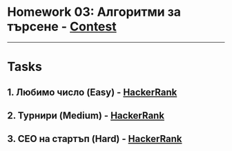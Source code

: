 # Homework 03: Алгоритми за търсене - [Contest](<https://www.hackerrank.com/contests/sda-hw-3-2022/challenges>)

---

# Tasks

## 1. Любимо число (Easy) - [HackerRank](<https://www.hackerrank.com/contests/sda-hw-3-2022/challenges/challenge-3668>)

## 2. Турнири (Medium) - [HackerRank](<https://www.hackerrank.com/contests/sda-hw-3-2022/challenges/challenge-3669>)

## 3. CEO на стартъп (Hard) - [HackerRank](<https://www.hackerrank.com/contests/sda-hw-3-2022/challenges/challenge-3670>)

